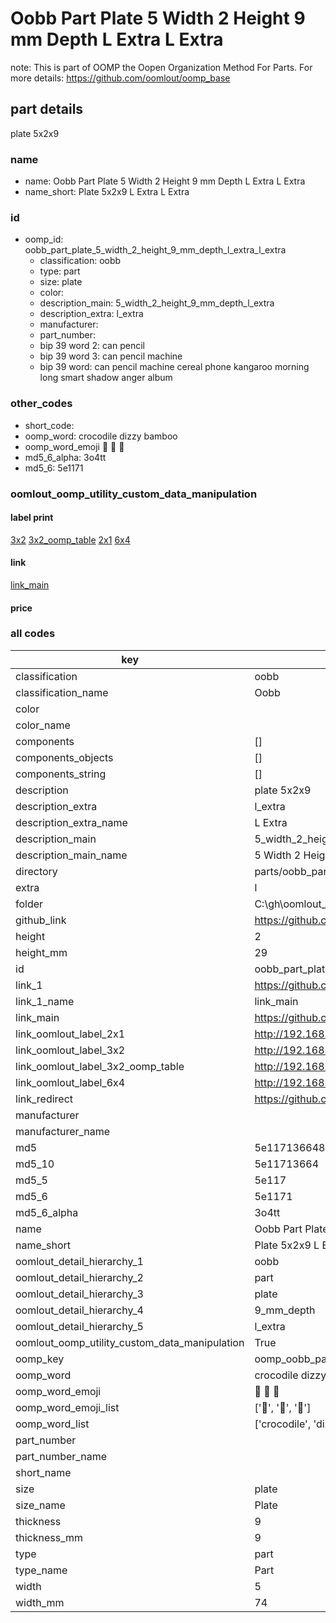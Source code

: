 # Oobb Part Plate 5 Width 2 Height 9 mm Depth L Extra L Extra  

note: This is part of OOMP the Oopen Organization Method For Parts. For more details: https://github.com/oomlout/oomp_base

##  part details
  



plate 5x2x9



### name
* name: Oobb Part Plate 5 Width 2 Height 9 mm Depth L Extra L Extra
* name_short: Plate 5x2x9 L Extra L Extra
### id
* oomp_id: oobb_part_plate_5_width_2_height_9_mm_depth_l_extra_l_extra
  * classification: oobb
  * type: part
  * size: plate
  * color: 
  * description_main: 5_width_2_height_9_mm_depth_l_extra
  * description_extra: l_extra
  * manufacturer: 
  * part_number: 
  * bip 39 word 2: can pencil
  * bip 39 word 3: can pencil machine
  * bip 39 word: can pencil machine cereal phone kangaroo morning long smart shadow anger album

### other_codes
* short_code: 
* oomp_word: crocodile dizzy bamboo
* oomp_word_emoji :crocodile: :dizzy: :bamboo:
* md5_6_alpha: 3o4tt
* md5_6: 5e1171






### oomlout_oomp_utility_custom_data_manipulation
#### label print
[3x2](http://192.168.1.245:1112/?label=oomp%203o4tt)
[3x2_oomp_table](http://192.168.1.108:1112/?label=oomp%203o4tt)
[2x1](http://192.168.1.242:1112/?label=oomp%203o4tt)
[6x4](http://192.168.1.55:1112/?label=oomp%203o4tt)    

#### link

[link_main](https://github.com/oomlout/oomlout_oobb_version_4_generated_parts/tree/main/navigation_oomp/oobb/part/plate/5_width_2_height_9_mm_depth_l_extra/l_extra/part)                              

#### price







### all codes 
| key | value |  
| --- | --- |  
| classification | oobb |  
| classification_name | Oobb |  
| color |  |  
| color_name |  |  
| components | [] |  
| components_objects | [] |  
| components_string | [] |  
| description | plate 5x2x9 |  
| description_extra | l_extra |  
| description_extra_name | L Extra |  
| description_main | 5_width_2_height_9_mm_depth_l_extra |  
| description_main_name | 5 Width 2 Height 9 mm Depth L Extra |  
| directory | parts/oobb_part_plate_5_width_2_height_9_mm_depth_l_extra_l_extra |  
| extra | l |  
| folder | C:\gh\oomlout_oobb_version_4_generated_parts\parts\oobb_part_plate_5_width_2_height_9_mm_depth_l_extra_l_extra |  
| github_link | https://github.com/oomlout/oomlout_oomp_part_src/tree/main/parts/oobb_part_plate_5_width_2_height_9_mm_depth_l_extra_l_extra |  
| height | 2 |  
| height_mm | 29 |  
| id | oobb_part_plate_5_width_2_height_9_mm_depth_l_extra_l_extra |  
| link_1 | https://github.com/oomlout/oomlout_oobb_version_4_generated_parts/tree/main/navigation_oomp/oobb/part/plate/5_width_2_height_9_mm_depth_l_extra/l_extra/part |  
| link_1_name | link_main |  
| link_main | https://github.com/oomlout/oomlout_oobb_version_4_generated_parts/tree/main/navigation_oomp/oobb/part/plate/5_width_2_height_9_mm_depth_l_extra/l_extra/part |  
| link_oomlout_label_2x1 | http://192.168.1.242:1112/?label=oomp%203o4tt |  
| link_oomlout_label_3x2 | http://192.168.1.245:1112/?label=oomp%203o4tt |  
| link_oomlout_label_3x2_oomp_table | http://192.168.1.108:1112/?label=oomp%203o4tt |  
| link_oomlout_label_6x4 | http://192.168.1.55:1112/?label=oomp%203o4tt |  
| link_redirect | https://github.com/oomlout/oomlout_oobb_version_4_generated_parts/tree/main/parts/oobb_plate_05_02_09_ex_l |  
| manufacturer |  |  
| manufacturer_name |  |  
| md5 | 5e1171366483d1fde651c2590b28a907 |  
| md5_10 | 5e11713664 |  
| md5_5 | 5e117 |  
| md5_6 | 5e1171 |  
| md5_6_alpha | 3o4tt |  
| name | Oobb Part Plate 5 Width 2 Height 9 mm Depth L Extra L Extra |  
| name_short | Plate 5x2x9 L Extra L Extra |  
| oomlout_detail_hierarchy_1 | oobb |  
| oomlout_detail_hierarchy_2 | part |  
| oomlout_detail_hierarchy_3 | plate |  
| oomlout_detail_hierarchy_4 | 9_mm_depth |  
| oomlout_detail_hierarchy_5 | l_extra |  
| oomlout_oomp_utility_custom_data_manipulation | True |  
| oomp_key | oomp_oobb_part_plate_5_width_2_height_9_mm_depth_l_extra_l_extra |  
| oomp_word | crocodile dizzy bamboo |  
| oomp_word_emoji | :crocodile: :dizzy: :bamboo: |  
| oomp_word_emoji_list | [':crocodile:', ':dizzy:', ':bamboo:'] |  
| oomp_word_list | ['crocodile', 'dizzy', 'bamboo'] |  
| part_number |  |  
| part_number_name |  |  
| short_name |  |  
| size | plate |  
| size_name | Plate |  
| thickness | 9 |  
| thickness_mm | 9 |  
| type | part |  
| type_name | Part |  
| width | 5 |  
| width_mm | 74 |  
